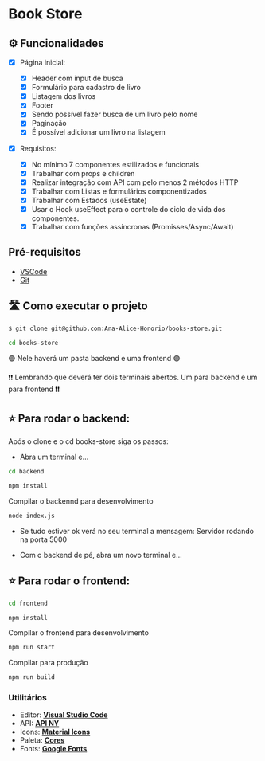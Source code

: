 # Book Store

## ⚙️ Funcionalidades

- [x] Página inicial:

  - [x] Header com input de busca
  - [x] Formulário para cadastro de livro
  - [x] Listagem dos livros
  - [x] Footer
  - [x] Sendo possível fazer busca de um livro pelo nome
  - [x] Paginação
  - [x] É possível adicionar um livro na listagem

- [x] Requisitos:
  - [x] No mínimo 7 componentes estilizados e funcionais
  - [x] Trabalhar com props e children
  - [x] Realizar integração com API com pelo menos 2 métodos HTTP
  - [x] Trabalhar com Listas e formulários componentizados
  - [x] Trabalhar com Estados (useEstate)
  - [x] Usar o Hook useEffect para o controle do ciclo de vida dos componentes.
  - [x] Trabalhar com funções assíncronas (Promisses/Async/Await)

## Pré-requisitos

- [VSCode](https://code.visualstudio.com/)
- [Git](https://git-scm.com)

## 🛣️ Como executar o projeto

```sh
$ git clone git@github.com:Ana-Alice-Honorio/books-store.git
```

```sh
cd books-store
```

🟣 Nele haverá um pasta backend e uma frontend 🟣

❗❗ Lembrando que deverá ter dois terminais abertos. Um para backend e um para frontend ❗❗

## ⭐ Para rodar o backend:

Após o clone e o cd books-store siga os passos:

- Abra um terminal e...

```sh
cd backend
```

```sh
npm install
```

Compilar o backennd para desenvolvimento

```sh
node index.js
```

- Se tudo estiver ok verá no seu terminal a mensagem: Servidor rodando na porta 5000

- Com o backend de pé, abra um novo terminal e...

## ⭐ Para rodar o frontend:

```sh
cd frontend
```

```sh
npm install
```

Compilar o frontend para desenvolvimento

```sh
npm run start
```

Compilar para produção

```sh
npm run build
```

### **Utilitários**

- Editor: **[Visual Studio Code](https://code.visualstudio.com/)**
- API: **[API NY](https://developer.nytimes.com/)**
- Icons: **[Material Icons](https://mui.com/material-ui/material-icons)**
- Paleta: **[Cores](https://paletadecores.com/paleta/9d9e94/c99e93/f59d92/e5b8ad/d5d2c8/)**
- Fonts: **[Google Fonts](https://fonts.google.com/)**

